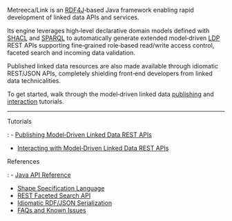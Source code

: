 
Metreeca/Link is an [RDF4J](http://rdf4j.org)‑based Java framework enabling rapid development of linked data APIs and services.

Its engine leverages high‑level declarative domain models defined with [SHACL](https://www.w3.org/TR/shacl/) and [SPARQL](https://www.w3.org/TR/sparql11-overview/) to automatically generate extended model‑driven [LDP](https://www.w3.org/TR/ldp-primer/) REST APIs supporting fine‑grained role‑based read/write access control, faceted search and incoming data validation.

Published linked data resources are also made available through idiomatic REST/JSON APIs, completely shielding front‑end developers from linked data technicalities.

To get started, walk through the model‑driven linked data [publishing](tutorials/linked-data-publishing.md) and [interaction](tutorials/linked-data-interaction.md) tutorials.

---

Tutorials

: - [Publishing Model‑Driven Linked Data REST APIs](tutorials/linked-data-publishing.md)
- [Interacting with Model‑Driven Linked Data REST APIs](tutorials/linked-data-interaction.md)

References

: - [Java API Reference](javadocs/index.html)
- [Shape Specification Language](references/spec-language.md)
- [REST Faceted Search API](references/faceted-search.md)
- [Idiomatic RDF/JSON Serialization](references/idiomatic-json.md)
- [FAQs and Known Issues](faqs.md)


